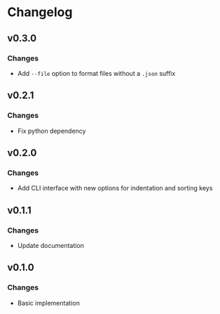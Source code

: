 # Changelog

## v0.3.0

### Changes
- Add `--file` option to format files without a `.json` suffix

## v0.2.1

### Changes
- Fix python dependency

## v0.2.0

### Changes
- Add CLI interface with new options for indentation and sorting keys

## v0.1.1

### Changes
- Update documentation

## v0.1.0

### Changes
- Basic implementation